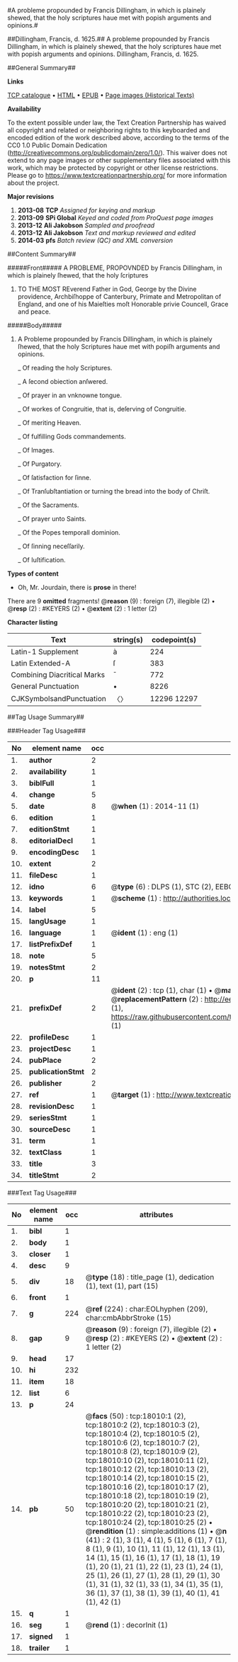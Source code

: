 #A probleme propounded by Francis Dillingham, in which is plainely shewed, that the holy scriptures haue met with popish arguments and opinions.#

##Dillingham, Francis, d. 1625.##
A probleme propounded by Francis Dillingham, in which is plainely shewed, that the holy scriptures haue met with popish arguments and opinions.
Dillingham, Francis, d. 1625.

##General Summary##

**Links**

[TCP catalogue](http://www.ota.ox.ac.uk/tcp/)  • 
[HTML](http://tei.it.ox.ac.uk/tcp/Texts-HTML/free/A20/A20474.html)  • 
[EPUB](http://tei.it.ox.ac.uk/tcp/Texts-EPUB/free/A20/A20474.epub) • 
[Page images (Historical Texts)](https://historicaltexts.jisc.ac.uk/eebo-99852675e)

**Availability**

To the extent possible under law, the Text Creation Partnership has waived all copyright and related or neighboring rights to this keyboarded and encoded edition of the work described above, according to the terms of the CC0 1.0 Public Domain Dedication (http://creativecommons.org/publicdomain/zero/1.0/). This waiver does not extend to any page images or other supplementary files associated with this work, which may be protected by copyright or other license restrictions. Please go to https://www.textcreationpartnership.org/ for more information about the project.

**Major revisions**

1. __2013-08__ __TCP__ *Assigned for keying and markup*
1. __2013-09__ __SPi Global__ *Keyed and coded from ProQuest page images*
1. __2013-12__ __Ali Jakobson__ *Sampled and proofread*
1. __2013-12__ __Ali Jakobson__ *Text and markup reviewed and edited*
1. __2014-03__ __pfs__ *Batch review (QC) and XML conversion*

##Content Summary##

#####Front#####
A PROBLEME, PROPOVNDED by Francis Dillingham, in which is plainely ſhewed, that the holy ſcriptures 
1. TO THE MOST REverend Father in God, George by the Divine providence, Archbiſhoppe of Canterbury, Primate and Metropolitan of England, and one of his Maieſties moſt Honorable privie Councell, Grace and peace.

#####Body#####

1. A Probleme propounded by Francis Dillingham, in which is plainely ſhewed, that the holy Scriptures haue met with popiſh arguments and opinions.

    _ Of reading the holy Scriptures.

    _ A ſecond obiection anſwered.

    _ Of prayer in an vnknowne tongue.

    _ Of workes of Congruitie, that is, deſerving of Congruitie.

    _ Of meriting Heaven.

    _ Of fulfilling Gods commandements.

    _ Of Images.

    _ Of Purgatory.

    _ Of ſatisfaction for ſinne.

    _ Of Tranſubſtantiation or turning the bread into the body of Chriſt.

    _ Of the Sacraments.

    _ Of prayer unto Saints.

    _ Of the Popes temporall dominion.

    _ Of ſinning neceſſarily.

    _ Of Iuſtification.

**Types of content**

  * Oh, Mr. Jourdain, there is **prose** in there!

There are 9 **omitted** fragments! 
 @__reason__ (9) : foreign (7), illegible (2)  •  @__resp__ (2) : #KEYERS (2)  •  @__extent__ (2) : 1 letter (2)

**Character listing**


|Text|string(s)|codepoint(s)|
|---|---|---|
|Latin-1 Supplement|à|224|
|Latin Extended-A|ſ|383|
|Combining             Diacritical Marks|̄|772|
|General Punctuation|•|8226|
|CJKSymbolsandPunctuation|〈〉|12296 12297|

##Tag Usage Summary##

###Header Tag Usage###

|No|element name|occ|attributes|
|---|---|---|---|
|1.|__author__|2||
|2.|__availability__|1||
|3.|__biblFull__|1||
|4.|__change__|5||
|5.|__date__|8| @__when__ (1) : 2014-11 (1)|
|6.|__edition__|1||
|7.|__editionStmt__|1||
|8.|__editorialDecl__|1||
|9.|__encodingDesc__|1||
|10.|__extent__|2||
|11.|__fileDesc__|1||
|12.|__idno__|6| @__type__ (6) : DLPS (1), STC (2), EEBO-CITATION (1), PROQUEST (1), VID (1)|
|13.|__keywords__|1| @__scheme__ (1) : http://authorities.loc.gov/ (1)|
|14.|__label__|5||
|15.|__langUsage__|1||
|16.|__language__|1| @__ident__ (1) : eng (1)|
|17.|__listPrefixDef__|1||
|18.|__note__|5||
|19.|__notesStmt__|2||
|20.|__p__|11||
|21.|__prefixDef__|2| @__ident__ (2) : tcp (1), char (1)  •  @__matchPattern__ (2) : ([0-9\-]+):([0-9IVX]+) (1), (.+) (1)  •  @__replacementPattern__ (2) : http://eebo.chadwyck.com/downloadtiff?vid=$1&page=$2 (1), https://raw.githubusercontent.com/textcreationpartnership/Texts/master/tcpchars.xml#$1 (1)|
|22.|__profileDesc__|1||
|23.|__projectDesc__|1||
|24.|__pubPlace__|2||
|25.|__publicationStmt__|2||
|26.|__publisher__|2||
|27.|__ref__|1| @__target__ (1) : http://www.textcreationpartnership.org/docs/. (1)|
|28.|__revisionDesc__|1||
|29.|__seriesStmt__|1||
|30.|__sourceDesc__|1||
|31.|__term__|1||
|32.|__textClass__|1||
|33.|__title__|3||
|34.|__titleStmt__|2||


###Text Tag Usage###

|No|element name|occ|attributes|
|---|---|---|---|
|1.|__bibl__|1||
|2.|__body__|1||
|3.|__closer__|1||
|4.|__desc__|9||
|5.|__div__|18| @__type__ (18) : title_page (1), dedication (1), text (1), part (15)|
|6.|__front__|1||
|7.|__g__|224| @__ref__ (224) : char:EOLhyphen (209), char:cmbAbbrStroke (15)|
|8.|__gap__|9| @__reason__ (9) : foreign (7), illegible (2)  •  @__resp__ (2) : #KEYERS (2)  •  @__extent__ (2) : 1 letter (2)|
|9.|__head__|17||
|10.|__hi__|232||
|11.|__item__|18||
|12.|__list__|6||
|13.|__p__|24||
|14.|__pb__|50| @__facs__ (50) : tcp:18010:1 (2), tcp:18010:2 (2), tcp:18010:3 (2), tcp:18010:4 (2), tcp:18010:5 (2), tcp:18010:6 (2), tcp:18010:7 (2), tcp:18010:8 (2), tcp:18010:9 (2), tcp:18010:10 (2), tcp:18010:11 (2), tcp:18010:12 (2), tcp:18010:13 (2), tcp:18010:14 (2), tcp:18010:15 (2), tcp:18010:16 (2), tcp:18010:17 (2), tcp:18010:18 (2), tcp:18010:19 (2), tcp:18010:20 (2), tcp:18010:21 (2), tcp:18010:22 (2), tcp:18010:23 (2), tcp:18010:24 (2), tcp:18010:25 (2)  •  @__rendition__ (1) : simple:additions (1)  •  @__n__ (41) : 2 (1), 3 (1), 4 (1), 5 (1), 6 (1), 7 (1), 8 (1), 9 (1), 10 (1), 11 (1), 12 (1), 13 (1), 14 (1), 15 (1), 16 (1), 17 (1), 18 (1), 19 (1), 20 (1), 21 (1), 22 (1), 23 (1), 24 (1), 25 (1), 26 (1), 27 (1), 28 (1), 29 (1), 30 (1), 31 (1), 32 (1), 33 (1), 34 (1), 35 (1), 36 (1), 37 (1), 38 (1), 39 (1), 40 (1), 41 (1), 42 (1)|
|15.|__q__|1||
|16.|__seg__|1| @__rend__ (1) : decorInit (1)|
|17.|__signed__|1||
|18.|__trailer__|1||

